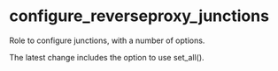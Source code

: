 # configure_reverseproxy_junctions

Role to configure junctions, with a number of options.

The latest change includes the option to use set_all().
